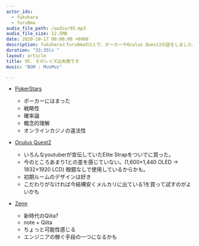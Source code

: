 ```yaml
---
actor_ids:
  - fukuhara
  - furu8ma
audio_file_path: /audio/95.mp3
audio_file_size: 12.5MB
date: 2020-10-17 00:00:00 +0900
description: fukuharaとfuru8maの2人で、ポーカーやOculus Quest2の話をしました。
duration: "33:35ls "
layout: article
title: 95. そのレイズは失敗です
music: "BGM : MusMus"

---
```


- [PokerStars](https://www.pokerstars.com/ja/)
    - ポーカーにはまった
    - 戦略性
    - 確率論
    - 概念的理解
    - オンラインカジノの違法性

- [Oculus Quest2](https://www.oculus.com/quest-2/)
    - いろんなyoutuberが宣伝していたElite Strapをついでに買った。
    - 今のところあまり1との差を感じていない。(1,600×1,440 OLED → 1832×1920 LCD) 眼鏡なしで使用しているからかも。
    - 初期ルームのデザインは好き
    - こだわりがなければ今結構安くメルカリに出ている1を買って試すのがよいかも

- [Zenn](https://zenn.dev/)
    - 新時代のQiita?
    - note + Qiita
    - ちょっと可能性感じる
    - エンジニアの稼ぐ手段の一つになるかも
